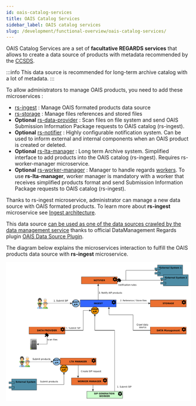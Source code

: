 ```yaml
---
id: oais-catalog-services
title: OAIS Catalog Services
sidebar_label: OAIS catalog services
slug: /development/functional-overview/oais-catalog-services/
---
```


OAIS Catalog Services are a set of **facultative REGARDS services** that allows to create a data source of products with
metadata recommended by the [CCSDS](https://public.ccsds.org).

:::info
This data source is recommended for long-term archive catalog with a lot of metadata.
:::

To allow administrators to manage OAIS products, you need to add these microservices :

- [rs-ingest](../../development/services/ingest/overview.md) : Manage OAIS formated products data source
- [rs-storage](../../development/services/storage/overview.md) : Manage files references and stored files
- **Optional** [rs-data-provider](/docs/development/services/dataprovider/dataprovider-overview.md) : Scan files on file system and send
  OAIS
  Submission Information Package requests to OAIS catalog (rs-ingest).
- **Optional** [rs-notifier](../../development/services/notifier/overview.md) : Highly configurable notification system. Can be
  used to inform external and internal components when an OAIS product is created or deleted.
- **Optional** [rs-lta-manager](../../development/services/lta-manager/lta-manager.md) : Long term Archive system. Simplified
  interface to add products into the OAIS catalog (rs-ingest). Requires rs-worker-manager microservice.
- **Optional** [rs-worker-manager](../../development/backend/regards/worker-manager/storage.md) : Manager to handle
  regards [workers](../../development/concepts/08-workers.md).
  To use **rs-lta-manager**, worker manager is mandatory with a worker that receives simplified products format and send
  Submission Information Package requests to OAIS catalog (rs-ingest).

Thanks to rs-ingest microservice, administrator can manage a new data source with OAIS formated products. To learn more
about **rs-ingest** microservice see [Ingest architecture](../../development/services/ingest/overview.md).

This data
source [can be used as one of the data sources crawled by the data management service](./02-meta-catalog-services.md)
thanks to official
DataManagement Regards plugin [OAIS Data Source Plugin](../../development/services/ingest/plugins/overview.md).

The diagram below explains the microservices interaction to fulfill the OAIS products data source with **rs-ingest**
microservice.

![](img/ingest_workflow.png)
